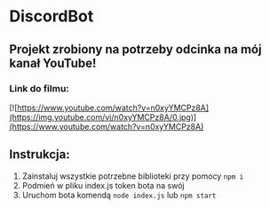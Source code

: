 # DiscordBot

## Projekt zrobiony na potrzeby odcinka na mój kanał YouTube!

### Link do filmu:
[![https://www.youtube.com/watch?v=n0xyYMCPz8A](https://img.youtube.com/vi/n0xyYMCPz8A/0.jpg)](https://www.youtube.com/watch?v=n0xyYMCPz8A)


## Instrukcja:
1. Zainstaluj wszystkie potrzebne biblioteki przy pomocy `npm i`
2. Podmień w pliku index.js token bota na swój
3. Uruchom bota komendą `node index.js` lub `npm start`

